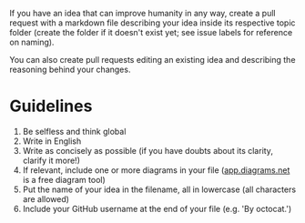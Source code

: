 If you have an idea that can improve humanity in any way, create a pull request with a markdown file describing your idea inside its respective topic folder (create the folder if it doesn't exist yet; see issue labels for reference on naming).

You can also create pull requests editing an existing idea and describing the reasoning behind your changes.

# Guidelines

1. Be selfless and think global
2. Write in English
3. Write as concisely as possible (if you have doubts about its clarity, clarify it more!)
4. If relevant, include one or more diagrams in your file ([app.diagrams.net](https://app.diagrams.net) is a free diagram tool)
5. Put the name of your idea in the filename, all in lowercase (all characters are allowed)
6. Include your GitHub username at the end of your file (e.g. 'By octocat.')
